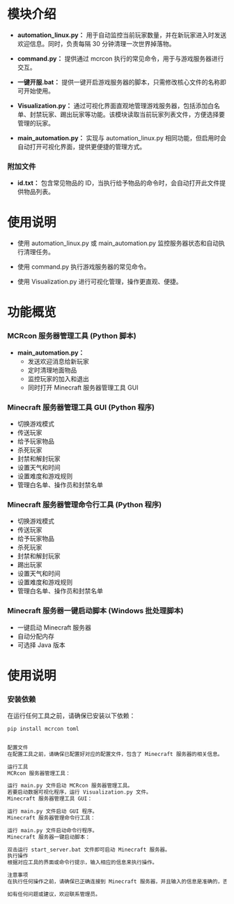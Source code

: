 # 模块介绍

- **automation_linux.py：** 用于自动监控当前玩家数量，并在新玩家进入时发送欢迎信息。同时，负责每隔 30 分钟清理一次世界掉落物。
  
- **command.py：** 提供通过 mcrcon 执行的常见命令，用于与游戏服务器进行交互。
  
- **一键开服.bat：** 提供一键开启游戏服务器的脚本，只需修改核心文件的名称即可开始使用。
  
- **Visualization.py：** 通过可视化界面直观地管理游戏服务器，包括添加白名单、封禁玩家、踢出玩家等功能。该模块读取当前玩家列表文件，方便选择要管理的玩家。
  
- **main_automation.py：** 实现与 automation_linux.py 相同功能，但启用时会自动打开可视化界面，提供更便捷的管理方式。

### 附加文件

- **id.txt：** 包含常见物品的 ID，当执行给予物品的命令时，会自动打开此文件提供物品列表。

# 使用说明

- 使用 automation_linux.py 或 main_automation.py 监控服务器状态和自动执行清理任务。
  
- 使用 command.py 执行游戏服务器的常见命令。
  
- 使用 Visualization.py 进行可视化管理，操作更直观、便捷。

# 功能概览

### MCRcon 服务器管理工具 (Python 脚本)

- **main_automation.py：**
  - 发送欢迎消息给新玩家
  - 定时清理地面物品
  - 监控玩家的加入和退出
  - 同时打开 Minecraft 服务器管理工具 GUI

### Minecraft 服务器管理工具 GUI (Python 程序)

- 切换游戏模式
- 传送玩家
- 给予玩家物品
- 杀死玩家
- 封禁和解封玩家
- 设置天气和时间
- 设置难度和游戏规则
- 管理白名单、操作员和封禁名单

### Minecraft 服务器管理命令行工具 (Python 程序)

- 切换游戏模式
- 传送玩家
- 给予玩家物品
- 杀死玩家
- 封禁和解封玩家
- 踢出玩家
- 设置天气和时间
- 设置难度和游戏规则
- 管理白名单、操作员和封禁名单

### Minecraft 服务器一键启动脚本 (Windows 批处理脚本)

- 一键启动 Minecraft 服务器
- 自动分配内存
- 可选择 Java 版本

# 使用说明

### 安装依赖

在运行任何工具之前，请确保已安装以下依赖：
```bash
pip install mcrcon toml


配置文件
在配置工具之前，请确保已配置好对应的配置文件，包含了 Minecraft 服务器的相关信息。

运行工具
MCRcon 服务器管理工具：

运行 main.py 文件启动 MCRcon 服务器管理工具。
若要启动数据可视化程序，运行 Visualization.py 文件。
Minecraft 服务器管理工具 GUI：

运行 main.py 文件启动 GUI 程序。
Minecraft 服务器管理命令行工具：

运行 main.py 文件启动命令行程序。
Minecraft 服务器一键启动脚本：

双击运行 start_server.bat 文件即可启动 Minecraft 服务器。
执行操作
根据对应工具的界面或命令行提示，输入相应的信息来执行操作。

注意事项
在执行任何操作之前，请确保已正确连接到 Minecraft 服务器，并且输入的信息是准确的，否则可能会导致意外的结果。如果在使用过程中遇到任何问题，请及时联系管理员进行解决。

如有任何问题或建议，欢迎联系管理员。
